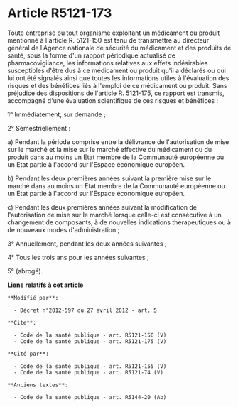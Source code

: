 # Article R5121-173

Toute entreprise ou tout organisme exploitant un médicament ou produit mentionné à l'article R. 5121-150 est tenu de
transmettre au directeur général de l'Agence nationale de sécurité du médicament et des produits de santé, sous la forme d'un
rapport périodique actualisé de pharmacovigilance, les informations relatives aux effets indésirables susceptibles d'être dus
à ce médicament ou produit qu'il a déclarés ou qui lui ont été signalés ainsi que toutes les informations utiles à
l'évaluation des risques et des bénéfices liés à l'emploi de ce médicament ou produit. Sans préjudice des dispositions de
l'article R. 5121-175, ce rapport est transmis, accompagné d'une évaluation scientifique de ces risques et bénéfices : 

1° Immédiatement, sur demande ; 

2° Semestriellement : 

a) Pendant la période comprise entre la délivrance de l'autorisation de mise sur le marché et la mise sur le marché effective
du médicament ou du produit dans au moins un Etat membre de la Communauté européenne ou un Etat partie à l'accord sur
l'Espace économique européen. 

b) Pendant les deux premières années suivant la première mise sur le marché dans au moins un Etat membre de la Communauté
européenne ou un Etat partie à l'accord sur l'Espace économique européen. 

c) Pendant les deux premières années suivant la modification de l'autorisation de mise sur le marché lorsque celle-ci est
consécutive à un changement de composants, à de nouvelles indications thérapeutiques ou à de nouveaux modes
d'administration ; 

3° Annuellement, pendant les deux années suivantes ; 

4° Tous les trois ans pour les années suivantes ; 

5° (abrogé).

**Liens relatifs à cet article**

	**Modifié par**:

	  - Décret n°2012-597 du 27 avril 2012 - art. 5

	**Cite**:

	  - Code de la santé publique - art. R5121-150 (V)
	  - Code de la santé publique - art. R5121-175 (V)

	**Cité par**:

	  - Code de la santé publique - art. R5121-155 (V)
	  - Code de la santé publique - art. R5121-74 (V)

	**Anciens textes**:

	  - Code de la santé publique - art. R5144-20 (Ab)
